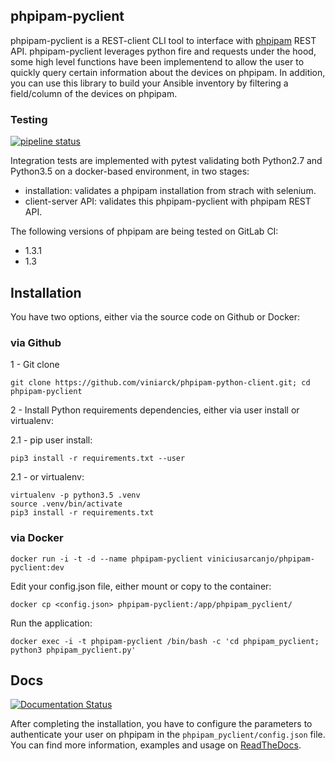 ## phpipam-pyclient

phpipam-pyclient is a REST-client CLI tool to interface with [phpipam](https://github.com/phpipam/phpipam) REST API. phpipam-pyclient leverages python fire and requests under the hood, some high level functions have been implementend to allow the user to quickly query certain information about the devices on phpipam. In addition, you can use this library to build your Ansible inventory by filtering a field/column of the devices on phpipam.

### Testing

[![pipeline status](https://gitlab.com/viniarck/phpipam-pyclient/badges/master/pipeline.svg)](https://gitlab.com/viniarck/phpipam-pyclient/commits/master)

Integration tests are implemented with pytest validating both Python2.7 and Python3.5 on a docker-based environment, in two stages:

- installation: validates a phpipam installation from strach with selenium.
- client-server API: validates this phpipam-pyclient with phpipam REST API.

The following versions of phpipam are being tested on GitLab CI:

- 1.3.1
- 1.3

## Installation

You have two options, either via the source code on Github or Docker:

### via Github

1 - Git clone

```
git clone https://github.com/viniarck/phpipam-python-client.git; cd phpipam-pyclient
```

2 - Install Python requirements dependencies, either via user install or virtualenv:

2.1 - pip user install:

```
pip3 install -r requirements.txt --user
```

2\.1 - or virtualenv:

```
virtualenv -p python3.5 .venv
source .venv/bin/activate
pip3 install -r requirements.txt
```

### via Docker

```
docker run -i -t -d --name phpipam-pyclient viniciusarcanjo/phpipam-pyclient:dev
```

Edit your config.json file, either mount or copy to the container:

```
docker cp <config.json> phpipam-pyclient:/app/phpipam_pyclient/
```

Run the application:

```
docker exec -i -t phpipam-pyclient /bin/bash -c 'cd phpipam_pyclient; python3 phpipam_pyclient.py'
```

## Docs

[![Documentation Status](https://readthedocs.org/projects/phpipam-pyclient/badge/?version=latest)](http://phpipam-pyclient.readthedocs.io/en/latest/?badge=latest)

After completing the installation, you have to configure the parameters to authenticate your user on phpipam in the ``phpipam_pyclient/config.json`` file. You can find more information, examples and usage on [ReadTheDocs](http://phpipam-pyclient.readthedocs.io/).
